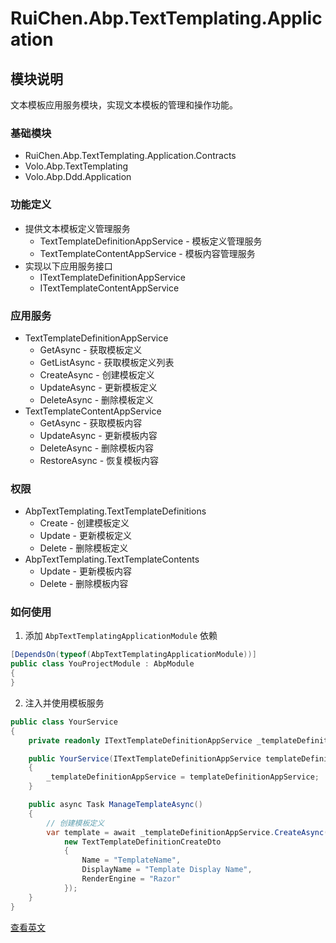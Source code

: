# RuiChen.Abp.TextTemplating.Application

## 模块说明

文本模板应用服务模块，实现文本模板的管理和操作功能。

### 基础模块

* RuiChen.Abp.TextTemplating.Application.Contracts
* Volo.Abp.TextTemplating
* Volo.Abp.Ddd.Application

### 功能定义

* 提供文本模板定义管理服务
  * TextTemplateDefinitionAppService - 模板定义管理服务
  * TextTemplateContentAppService - 模板内容管理服务
* 实现以下应用服务接口
  * ITextTemplateDefinitionAppService
  * ITextTemplateContentAppService

### 应用服务

* TextTemplateDefinitionAppService
  * GetAsync - 获取模板定义
  * GetListAsync - 获取模板定义列表
  * CreateAsync - 创建模板定义
  * UpdateAsync - 更新模板定义
  * DeleteAsync - 删除模板定义
* TextTemplateContentAppService
  * GetAsync - 获取模板内容
  * UpdateAsync - 更新模板内容
  * DeleteAsync - 删除模板内容
  * RestoreAsync - 恢复模板内容

### 权限

* AbpTextTemplating.TextTemplateDefinitions
  * Create - 创建模板定义
  * Update - 更新模板定义
  * Delete - 删除模板定义
* AbpTextTemplating.TextTemplateContents
  * Update - 更新模板内容
  * Delete - 删除模板内容

### 如何使用

1. 添加 `AbpTextTemplatingApplicationModule` 依赖

```csharp
[DependsOn(typeof(AbpTextTemplatingApplicationModule))]
public class YouProjectModule : AbpModule
{
}
```

2. 注入并使用模板服务

```csharp
public class YourService
{
    private readonly ITextTemplateDefinitionAppService _templateDefinitionAppService;

    public YourService(ITextTemplateDefinitionAppService templateDefinitionAppService)
    {
        _templateDefinitionAppService = templateDefinitionAppService;
    }

    public async Task ManageTemplateAsync()
    {
        // 创建模板定义
        var template = await _templateDefinitionAppService.CreateAsync(
            new TextTemplateDefinitionCreateDto
            {
                Name = "TemplateName",
                DisplayName = "Template Display Name",
                RenderEngine = "Razor"
            });
    }
}
```

[查看英文](README.EN.md)
